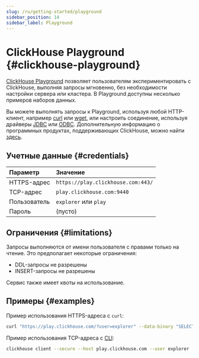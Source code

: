 ```yaml
---
slug: /ru/getting-started/playground
sidebar_position: 14
sidebar_label: Playground
---
```


# ClickHouse Playground {#clickhouse-playground}

[ClickHouse Playground](https://play.clickhouse.com/play?user=play) позволяет пользователям экспериментировать с ClickHouse, выполняя запросы мгновенно, без необходимости настройки сервера или кластера.
В Playground доступны несколько примеров наборов данных.

Вы можете выполнять запросы к Playground, используя любой HTTP-клиент, например [curl](https://curl.haxx.se) или [wget](https://www.gnu.org/software/wget/), или настроить соединение, используя драйверы [JDBC](../interfaces/jdbc.md) или [ODBC](../interfaces/odbc.md). Дополнительную информацию о программных продуктах, поддерживающих ClickHouse, можно найти [здесь](../interfaces/index.md).

## Учетные данные {#credentials}

| Параметр            | Значение                           |
|:--------------------|:-----------------------------------|
| HTTPS-адрес         | `https://play.clickhouse.com:443/` |
| TCP-адрес           | `play.clickhouse.com:9440`         |
| Пользователь        | `explorer` или `play`              |
| Пароль              | (пусто)                            |

## Ограничения {#limitations}

Запросы выполняются от имени пользователя с правами только на чтение. Это предполагает некоторые ограничения:

-   DDL-запросы не разрешены
-   INSERT-запросы не разрешены

Сервис также имеет квоты на использование.

## Примеры {#examples}

Пример использования HTTPS-адреса с `curl`:

```bash
curl "https://play.clickhouse.com/?user=explorer" --data-binary "SELECT 'Play ClickHouse'"
```

Пример использования TCP-адреса с [CLI](../interfaces/cli.md):

``` bash
clickhouse client --secure --host play.clickhouse.com --user explorer
```
